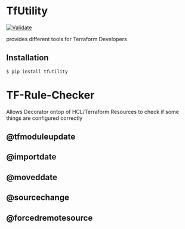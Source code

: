 # TfUtility

[![Validate](https://github.com/eieste/tfutility/actions/workflows/validate.yml/badge.svg)](https://github.com/eieste/tfutility/actions/workflows/validate.yml)


provides different tools for Terraform Developers

## Installation

```
$ pip install tfutility
```

# TF-Rule-Checker

Allows Decorator ontop of HCL/Terraform Resources to check if some things are configured correctly

## @tfmoduleupdate
## @importdate
## @moveddate
## @sourcechange
## @forcedremotesource
